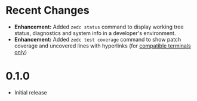 # Recent Changes

- **Enhancement:** Added `zedc status` command to display working tree status, diagnostics and system info in a developer's environment.
- **Enhancement:** Added `zedc test coverage` command to show patch coverage and uncovered lines with hyperlinks (for [compatible terminals only](https://github.com/Alhadis/OSC8-Adoption))

# 0.1.0

- Initial release
